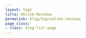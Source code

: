 ```yaml
---
layout: tags
title: Online-Reviews
permalink: blog/tag/online-reviews
page_class:
- class: blog-list-page
---
```

